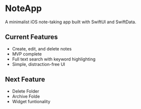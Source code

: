 # NoteApp

A minimalist iOS note-taking app built with SwiftUI and SwiftData.

## Current Features
- Create, edit, and delete notes
- MVP complete
- Full text search with keyword highlighting
- Simple, distraction-free UI

## Next Feature
- Delete Folder
- Archive Folde
- Widget funtionality


